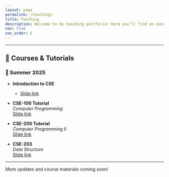 ```yaml
---
layout: page
permalink: /teaching/
title: Teaching
description: Welcome to my teaching portfolio! Here you'll find an overview of the courses and tutorial sessions I've taught, organized by semester and topic. I regularly update this page with slide links and materials for students and collaborators.
nav: true
nav_order: 6
---
```





---

## 📖 Courses & Tutorials

### 📅 Summer 2025

- **Introduction to CSE**
  - [Slide link](https://docs.google.com/presentation/d/1OC3JZnKx96qGrZS7ZopTLgeGgmbajM_iaAvlIqJGeig/edit?usp=sharing)

- **CSE-100 Tutorial**  
  *Computer Programming*  
  [Slide link](https://docs.google.com/presentation/d/1Znt_QzEY2B3D8Z_mXD9G3NRRoyFWoVnTMvhh054HPAc/edit?usp=sharing)

- **CSE-200 Tutorial**  
  *Computer Programming II*  
  [Slide link](#)

- **CSE-203**  
  *Data Structure*  
  [Slide link](#)

---

More updates and course materials coming soon!
